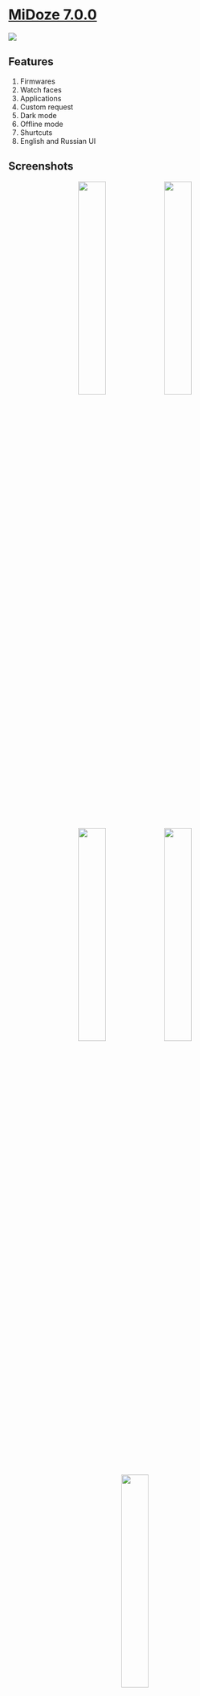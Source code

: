 # <a href="https://github.com/Keddnyo/MiDoze/releases/latest">MiDoze 7.0.0</a>

<a href="https://github.com/Keddnyo/MiDoze/releases"><img src="https://img.shields.io/github/downloads/keddnyo/midoze/total?style=for-the-badge"></a>

## Features
1. Firmwares
2. Watch faces
3. Applications
4. Custom request
5. Dark mode
6. Offline mode
7. Shurtcuts
8. English and Russian UI

## Screenshots
<p align="center">
  <img src="https://user-images.githubusercontent.com/65981689/189422416-2eaf0043-feba-4394-bba7-1dcc740b01a9.png" max-width="100%" width="33%">
  <img src="https://user-images.githubusercontent.com/65981689/189422423-0d67b498-cb92-4418-b257-47e32f962ab4.png" max-width="100%" width="33%">
  <img src="https://user-images.githubusercontent.com/65981689/189422425-979bafd5-16b5-42a9-878e-a171128599e6.png" max-width="100%" width="33%">
  <img src="https://user-images.githubusercontent.com/65981689/189422431-16c05320-2f64-4ef6-8eb3-4b380b00d585.png" max-width="100%" width="33%">
  <img src="https://user-images.githubusercontent.com/65981689/189422432-8848ecf4-7fbb-4eb5-8809-86d661af5fce.png" max-width="100%" width="33%">
</p>

[Показать на русском](https://github.com/Keddnyo/MiDoze/blob/master/README.ru-RU.md)
